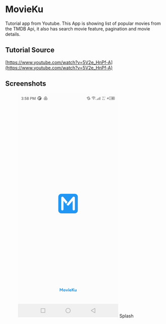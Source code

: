 # MovieKu

Tutorial app from Youtube. This App is showing list of popular movies from the TMDB Api,
it also has search movie feature, pagination and movie details.

## Tutorial Source

[https://www.youtube.com/watch?v=5V2e_HnPf-A](https://www.youtube.com/watch?v=5V2e_HnPf-A)

## Screenshots

[//]: # (![Splash]&#40;./screenshots/splash.jpg "Splash"&#41;)

[//]: # ()

[//]: # (![Splash Night]&#40;./screenshots/splash_night.jpg "Splash Night"&#41;)

[//]: # ()

[//]: # (![Movie List]&#40;./screenshots/movie_list.jpg "Movie List"&#41;)

[//]: # ()

[//]: # (![Movie List Night]&#40;./screenshots/movie_list_night.jpg "Movie List Night"&#41;)

[//]: # ()

[//]: # (![Movie Detail]&#40;./screenshots/movie_detail.jpg "Movie Detail"&#41;)

[//]: # ()

[//]: # (![Movie Detail 2]&#40;./screenshots/movie_detail2.jpg "Movie Detail 2"&#41;)

[//]: # ()

[//]: # (![Movie Detail Night]&#40;./screenshots/movie_detail_night.jpg "Movie Detail Night"&#41;)

[//]: # ()

[//]: # (![Movie Detail Night 2]&#40;./screenshots/movie_detail_night2.jpg "Movie Detail Night 2"&#41;)

[//]: # ()

[//]: # (![Search Movie]&#40;./screenshots/movie_search.jpg "Search Movie"&#41;)

<figure>
    <img src="./screenshots/splash.jpg" width="75%" height="75%" alt="Splash"/>
    <figure-caption>Splash</figure-caption>
</figure>